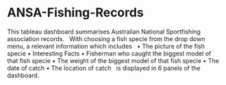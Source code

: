 # ANSA-Fishing-Records
This tableau dashboard summarises Australian National Sportfishing association records. 
 
With choosing a fish specie from the drop down menu, a relevant information which includes
 
	•	The picture of the fish specie
	•	Interesting Facts
	•	Fisherman who caught the biggest model of that fish specie
	•	The weight of the biggest model of that fish specie
	•	The date of catch
	•	The location of catch
 
is displayed in 6 panels of the dashboard.
